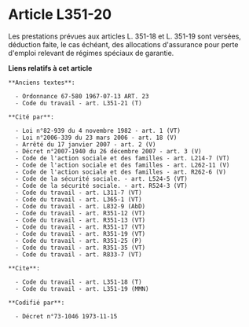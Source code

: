 # Article L351-20

Les prestations prévues aux articles L. 351-18 et L. 351-19 sont versées, déduction faite, le cas échéant, des allocations
d'assurance pour perte d'emploi relevant de régimes spéciaux de garantie.

**Liens relatifs à cet article**

	**Anciens textes**:

	  - Ordonnance 67-580 1967-07-13 ART. 23
	  - Code du travail - art. L351-21 (T)

	**Cité par**:

	  - Loi n°82-939 du 4 novembre 1982 - art. 1 (VT)
	  - Loi n°2006-339 du 23 mars 2006 - art. 18 (V)
	  - Arrêté du 17 janvier 2007 - art. 2 (V)
	  - Décret n°2007-1940 du 26 décembre 2007 - art. 3 (V)
	  - Code de l'action sociale et des familles - art. L214-7 (VT)
	  - Code de l'action sociale et des familles - art. L262-11 (V)
	  - Code de l'action sociale et des familles - art. R262-6 (V)
	  - Code de la sécurité sociale. - art. L524-5 (VT)
	  - Code de la sécurité sociale. - art. R524-3 (VT)
	  - Code du travail - art. L311-7 (VT)
	  - Code du travail - art. L365-1 (VT)
	  - Code du travail - art. L832-9 (AbD)
	  - Code du travail - art. R351-12 (VT)
	  - Code du travail - art. R351-13 (VT)
	  - Code du travail - art. R351-17 (VT)
	  - Code du travail - art. R351-19 (VT)
	  - Code du travail - art. R351-25 (P)
	  - Code du travail - art. R351-35 (VT)
	  - Code du travail - art. R833-7 (VT)

	**Cite**:

	  - Code du travail - art. L351-18 (T)
	  - Code du travail - art. L351-19 (MMN)

	**Codifié par**:

	  - Décret n°73-1046 1973-11-15
